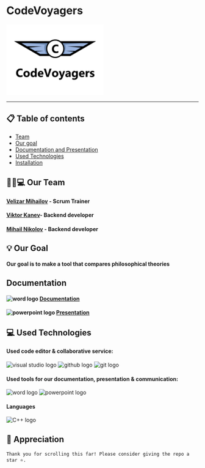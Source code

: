 # CodeVoyagers
![Logo](assets/logo.png)
<hr>

## 📋 Table of contents
 
  
  - [Team](#team)
  - [Our goal](#goal)
  - [Documentation and Presentation](#docs)
  - [Used Technologies](#technologies)
  - [Installation](#instal)

## 👨🏻💻 Our Team <a name="team"></a>
 
#### [Velizar Mihailov](https://github.com/VNMihaylov22) - Scrum Trainer
#### [Viktor Kanev](https://github.com/VBKanev22)- Backend developer
#### [Mihail Nikolov](https://github.com/MANikolov22) - Backend developer

## 💡 Our Goal <a name="goal"></a>

#### Our goal is to make a tool that compares philosophical theories

## Documentation <a name="docs"></a>

#### <img src= "https://upload.wikimedia.org/wikipedia/commons/f/fd/Microsoft_Office_Word_%282019%E2%80%93present%29.svg" height='40' width='40' alt="word logo"> [Documentation](https://codingburgas-my.sharepoint.com/:w:/g/personal/mmshavov22_codingburgas_bg/EdKrHMQEFThApsfPr9YwgtABPYlytQ0tgdp8UuR7AKrB3A?e=C66uP3)
#### <img src= "https://upload.wikimedia.org/wikipedia/commons/0/0d/Microsoft_Office_PowerPoint_%282019%E2%80%93present%29.svg" height='40' width='40' alt="powerpoint logo"> [Presentation](https://codingburgas-my.sharepoint.com/:p:/g/personal/mmshavov22_codingburgas_bg/Ea2OeURrTJJKhZEKUVQ5yl4BrS8Tmy_2jXZomTSAx3TCcQ?e=LbwFMM)

## 💻 Used Technologies <a name="technologies"></a>

#### Used code editor & collaborative service: 
<img src="https://upload.wikimedia.org/wikipedia/commons/5/59/Visual_Studio_Icon_2019.svg" height='40' width='40' alt="visual studio logo"> 
<img src="https://img.icons8.com/?size=256&id=bVGqATNwfhYq&format=png "height='40' width='40' alt="github logo"> 
<img src="https://img.icons8.com/?size=256&id=20906&format=png "height='40' width='40'alt="git logo">

#### Used tools for our documentation, presentation & communication:
<img src= "https://upload.wikimedia.org/wikipedia/commons/f/fd/Microsoft_Office_Word_%282019%E2%80%93present%29.svg" height='40' width='40' alt="word logo"> <img src= "https://upload.wikimedia.org/wikipedia/commons/0/0d/Microsoft_Office_PowerPoint_%282019%E2%80%93present%29.svg" height='40' width='40' alt="powerpoint logo">
#### Languages
<p align="left"> 
<img src="https://upload.wikimedia.org/wikipedia/commons/3/32/C%2B%2B_logo.png" alt="C++ logo" width="48px">
</p>


## 👏 Appreciation
```
Thank you for scrolling this far! Please consider giving the repo a star ⭐.
```